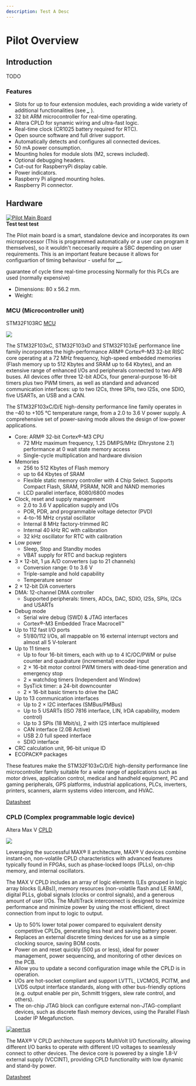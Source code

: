 ```yaml
---
description: Test A Desc
---
```


# Pilot Overview

## Introduction

TODO   
   


### Features

* Slots for up to four extension modules, each providing a wide variety of additional functionalities \(see _**\_**_ \).
* 32 bit ARM microcontroller for real-time operating.
* Altera CPLD for synamic wiring and ultra-fast logic.
* Real-time clock \(CR1025 battery required for RTC\).
* Open source software and full driver support.
* Automatically detects and configures all connected devices.
* 50 mA power consumption.
* Mounting holes for module slots \(M2, screws included\).
* Optional debugging headers.
* Cut-out for RaspberryPi display cable.
* Power indicators.
* Raspberry Pi aligned mounting holes.
* Raspberry Pi connector.

## Hardware

 [![Pilot Main Board](https://amescon.com/wp-content/uploads/2018/04/pilot-1.png?raw=true)](https://www.apertus.org/axiom-beta)   
 **Test test test**   
   
 The Pilot main board is a smart, standalone device and incorporates its own microprocessor \(This is programmed automatically or a user can program it themselves\), so it wouldn't neccesarily require a SBC depending on user requirements. This is an important feature because it allows for configuartion of timing behaviour - useful for **\_\_**.

guarantee of cycle time real-time processing Normally for this PLCs are used \(normally expensive\)

* Dimensions: 80 x 56.2 mm.
* Weight:



### MCU \(Microcontroller unit\)

STM32F103RC [MCU](https://en.wikipedia.org/wiki/Microcontroller)   


![](.gitbook/assets/stm32f103.jpg)

The STM32F103xC, STM32F103xD and STM32F103xE performance line family incorporates the high-performance ARM® Cortex®-M3 32-bit RISC core operating at a 72 MHz frequency, high-speed embedded memories \(Flash memory up to 512 Kbytes and SRAM up to 64 Kbytes\), and an extensive range of enhanced I/Os and peripherals connected to two APB buses. All devices offer three 12-bit ADCs, four general-purpose 16-bit timers plus two PWM timers, as well as standard and advanced communication interfaces: up to two I2Cs, three SPIs, two I2Ss, one SDIO, five USARTs, an USB and a CAN.   


The STM32F103xC/D/E high-density performance line family operates in the –40 to +105 °C temperature range, from a 2.0 to 3.6 V power supply. A comprehensive set of power-saving mode allows the design of low-power applications.   


* Core: ARM® 32-bit Cortex®-M3 CPU
  * 72 MHz maximum frequency, 1.25 DMIPS/MHz \(Dhrystone 2.1\) performance at 0 wait state memory access
  * Single-cycle multiplication and hardware division
* Memories
  * 256 to 512 Kbytes of Flash memory
  * up to 64 Kbytes of SRAM
  * Flexible static memory controller with 4 Chip Select. Supports Compact Flash, SRAM, PSRAM, NOR and NAND memories
  * LCD parallel interface, 8080/6800 modes
* Clock, reset and supply management
  * 2.0 to 3.6 V application supply and I/Os
  * POR, PDR, and programmable voltage detector \(PVD\)
  * 4-to-16 MHz crystal oscillator
  * Internal 8 MHz factory-trimmed RC
  * Internal 40 kHz RC with calibration
  * 32 kHz oscillator for RTC with calibration
* Low power
  * Sleep, Stop and Standby modes
  * VBAT supply for RTC and backup registers
* 3 × 12-bit, 1 μs A/D converters \(up to 21 channels\)
  * Conversion range: 0 to 3.6 V
  * Triple-sample and hold capability
  * Temperature sensor
* 2 × 12-bit D/A converters
* DMA: 12-channel DMA controller
  * Supported peripherals: timers, ADCs, DAC, SDIO, I2Ss, SPIs, I2Cs and USARTs
* Debug mode
  * Serial wire debug \(SWD\) & JTAG interfaces
  * Cortex®-M3 Embedded Trace Macrocell™
* Up to 112 fast I/O ports
  * 51/80/112 I/Os, all mappable on 16 external interrupt vectors and almost all 5 V-tolerant
* Up to 11 timers
  * Up to four 16-bit timers, each with up to 4 IC/OC/PWM or pulse counter and quadrature \(incremental\) encoder input
  * 2 × 16-bit motor control PWM timers with dead-time generation and emergency stop
  * 2 × watchdog timers \(Independent and Window\)
  * SysTick timer: a 24-bit downcounter
  * 2 × 16-bit basic timers to drive the DAC
* Up to 13 communication interfaces
  * Up to 2 × I2C interfaces \(SMBus/PMBus\)
  * Up to 5 USARTs \(ISO 7816 interface, LIN, IrDA capability, modem control\)
  * Up to 3 SPIs \(18 Mbit/s\), 2 with I2S interface multiplexed
  * CAN interface \(2.0B Active\)
  * USB 2.0 full speed interface
  * SDIO interface
* CRC calculation unit, 96-bit unique ID
* ECOPACK® packages



These features make the STM32F103xC/D/E high-density performance line microcontroller family suitable for a wide range of applications such as motor drives, application control, medical and handheld equipment, PC and gaming peripherals, GPS platforms, industrial applications, PLCs, inverters, printers, scanners, alarm systems video intercom, and HVAC.



[Datasheet](https://www.st.com/resource/en/datasheet/stm32f103rc.pdf)





### CPLD \(Complex programmable logic device\)

Altera Max V [CPLD](https://en.wikipedia.org/wiki/Complex_programmable_logic_device) 

![](.gitbook/assets/altera-max-v.jpg)



Leveraging the successful MAX® II architecture, MAX® V devices combine instant-on, non-volatile CPLD characteristics with advanced features typically found in FPGAs, such as phase-locked loops \(PLLs\), on-chip memory, and internal oscillators.   


The MAX V CPLD includes an array of logic elements \(LEs grouped in logic array blocks \(LABs\)\), memory resources \(non-volatile flash and LE RAM\), digital PLLs, global signals \(clocks or control signals\), and a generous amount of user I/Os. The MultiTrack interconnect is designed to maximize performance and minimize power by using the most efficient, direct connection from input to logic to output.   


* Up to 50% lower total power compared to equivalent density competitive CPLDs, generating less heat and saving battery power.
* Replaces an external discrete timing devices for use as a simple clocking source, saving BOM costs.
* Power on and reset quickly \(500 µs or less\), ideal for power management, power sequencing, and monitoring of other devices on the PCB.
* Allow you to update a second configuration image while the CPLD is in operation.
* I/Os are hot-socket compliant and support LVTTL, LVCMOS, PCITM, and LVDS output interface standards, along with other bus-friendly options \(e.g. output enable per pin, Schmitt triggers, slew rate control, and others\).
* The on-chip JTAG block can configure external non-JTAG-compliant devices, such as discrete flash memory devices, using the Parallel Flash Loader IP Megafunction.



 [![apertus](https://www.intel.com/content/dam/www/public/us/en/images/programmable/16x9/maxv-architecture-fig1-16x9.jpg.rendition.intel.web.720.405.jpg?raw=true)](https://www.apertus.org/axiom-beta)   
 

The MAX® V CPLD architecture supports MultiVolt I/O functionality, allowing different I/O banks to operate with different I/O voltages to seamlessly connect to other devices. The device core is powered by a single 1.8-V external supply \(VCCINT\), providing CPLD functionality with low dynamic and stand-by power.   
   


[Datasheet](https://www.st.com/resource/en/datasheet/stm32f103rc.pdf)   
   
   
   




